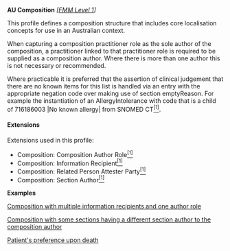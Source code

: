 **AU Composition**  *[[FMM Level 1](guidance.html)]*

This profile defines a composition structure that includes core localisation concepts for use in an Australian context.

When capturing a composition practitioner role as the sole author of the composition, a practitioner linked to that practitioner role is required to be supplied as a composition author. Where there is more than one author this is not necessary or recommended.

Where practicable it is preferred that the assertion of clinical judgement that there are no known items for this list is handled via an entry with the appropriate negation code over making use of section emptyReason. For example the instantiation of an AllergyIntolerance with code that is a child of 716186003 \|No known allergy\| from SNOMED CT[<sup>[1]</sup>](https://www.snomed.org).

#### Extensions 
Extensions used in this profile:   
* Composition: Composition Author Role[<sup>[1]</sup>](http://hl7.org.au/fhir/StructureDefinition/composition-author-role)
* Composition: Information Recipient[<sup>[1]</sup>](http://hl7.org.au/fhir/StructureDefinition/information-recipient)
* Composition: Related Person Attester Party[<sup>[1]</sup>](http://hl7.org.au/fhir/StructureDefinition/attester-related-party)
* Composition: Section Author[<sup>[1]</sup>](http://hl7.org.au/fhir/StructureDefinition/section-author)

**Examples**

[Composition with multiple information recipients and one author role](Composition-multiple-information-recipients-and-author-role.html)

[Composition with some sections having a different section author to the composition author](Composition-composition-different-authors.html)

[Patient's preference upon death](Composition-example0.html)



